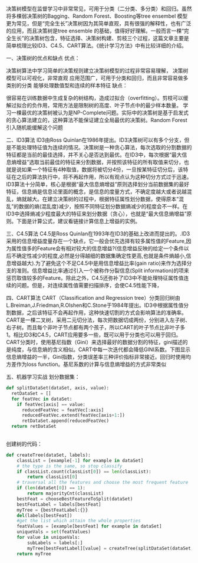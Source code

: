 决策树模型在监督学习中非常常见，可用于分类（二分类、多分类）和回归。虽然将多棵弱决策树的Bagging、Random Forest、Boosting等tree ensembel 模型更为常见，但是“完全生长”决策树因为其简单直观，具有很强的解释性，也有广泛的应用，而且决策树是tree ensemble 的基础，值得好好理解。一般而言一棵“完全生长”的决策树包含，特征选择、决策树构建、剪枝三个过程，这篇文章主要是简单梳理比较ID3、C4.5、CART算法。《统计学习方法》中有比较详细的介绍。

一、决策树的优点和缺点
优点：

决策树算法中学习简单的决策规则建立决策树模型的过程非常容易理解，
决策树模型可以可视化，非常直观
应用范围广，可用于分类和回归，而且非常容易做多类别的分类
能够处理数值型和连续的样本特征
缺点：

很容易在训练数据中生成复杂的树结构，造成过拟合（overfitting）。剪枝可以缓解过拟合的负作用，常用方法是限制树的高度、叶子节点中的最少样本数量。
学习一棵最优的决策树被认为是NP-Complete问题。实际中的决策树是基于启发式的贪心算法建立的，这种算法不能保证建立全局最优的决策树。Random Forest 引入随机能缓解这个问题

二、ID3算法
ID3由Ross Quinlan在1986年提出。ID3决策树可以有多个分支，但是不能处理特征值为连续的情况。决策树是一种贪心算法，每次选取的分割数据的特征都是当前的最佳选择，并不关心是否达到最优。在ID3中，每次根据“最大信息熵增益”选取当前最佳的特征来分割数据，并按照该特征的所有取值来切分，也就是说如果一个特征有4种取值，数据将被切分4份，一旦按某特征切分后，该特征在之后的算法执行中，将不再起作用，所以有观点认为这种切分方式过于迅速。ID3算法十分简单，核心是根据“最大信息熵增益”原则选择划分当前数据集的最好特征，信息熵是信息论里面的概念，是信息的度量方式，不确定度越大或者说越混乱，熵就越大。在建立决策树的过程中，根据特征属性划分数据，使得原本“混乱”的数据的熵(混乱度)减少，按照不同特征划分数据熵减少的程度会不一样。在ID3中选择熵减少程度最大的特征来划分数据（贪心），也就是“最大信息熵增益”原则。下面是计算公式，建议看链接计算信息上增益的实例。

三、C4.5算法
C4.5是Ross Quinlan在1993年在ID3的基础上改进而提出的。.ID3采用的信息增益度量存在一个缺点，它一般会优先选择有较多属性值的Feature,因为属性值多的Feature会有相对较大的信息增益?(信息增益反映的给定一个条件以后不确定性减少的程度,必然是分得越细的数据集确定性更高,也就是条件熵越小,信息增益越大).为了避免这个不足C4.5中是用信息增益比率(gain ratio)来作为选择分支的准则。信息增益比率通过引入一个被称作分裂信息(Split information)的项来惩罚取值较多的Feature。除此之外，C4.5还弥补了ID3中不能处理特征属性值连续的问题。但是，对连续属性值需要扫描排序，会使C4.5性能下降，
      
四、CART算法
CART（Classification and Regression tree）分类回归树由L.Breiman,J.Friedman,R.Olshen和C.Stone于1984年提出。ID3中根据属性值分割数据，之后该特征不会再起作用，这种快速切割的方式会影响算法的准确率。CART是一棵二叉树，采用二元切分法，每次把数据切成两份，分别进入左子树、右子树。而且每个非叶子节点都有两个孩子，所以CART的叶子节点比非叶子多1。相比ID3和C4.5，CART应用要多一些，既可以用于分类也可以用于回归。CART分类时，使用基尼指数（Gini）来选择最好的数据分割的特征，gini描述的是纯度，与信息熵的含义相似。CART中每一次迭代都会降低GINI系数。下图显示信息熵增益的一半，Gini指数，分类误差率三种评价指标非常接近。回归时使用均方差作为loss function。基尼系数的计算与信息熵增益的方式非常类似

五、机器学习实战
划分数据集：
```python
def splitDataSet(dataSet, axis, value):
  retDataSet = []
  for featVec in dataSet:
    if featVec[axis] == value:
      reducedFeatVec = featVec[:axis]
      reducedFeatVec.extend(featVec[axis+1:])
      retDataSet.append(reducedFeatVec)
  return retDataSet
      
```
创建树的代码：
```python
def createTree(dataSet, labels):
    classList = [example[-1] for example in dataSet]
    # the type is the same, so stop classify
    if classList.count(classList[0]) == len(classList):
        return classList[0]
    # traversal all the features and choose the most frequent feature
    if (len(dataSet[0]) == 1):
        return majorityCnt(classList)
    bestFeat = chooseBestFeatureToSplit(dataSet)
    bestFeatLabel = labels[bestFeat]
    myTree = {bestFeatLabel:{}}
    del(labels[bestFeat])
    #get the list which attain the whole properties
    featValues = [example[bestFeat] for example in dataSet]
    uniqueVals = set(featValues)
    for value in uniqueVals:
        subLabels = labels[:]
        myTree[bestFeatLabel][value] = createTree(splitDataSet(dataSet, bestFeat, value), subLabels)
    return myTree
```


